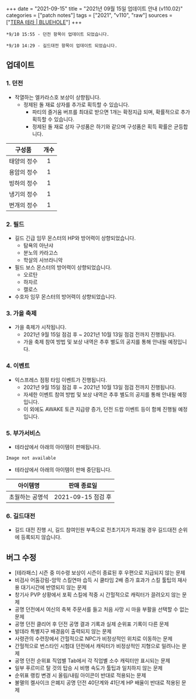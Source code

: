 +++
date = "2021-09-15"
title = "2021년 09월 15일 업데이트 안내 (v110.02)"
categories = ["patch notes"]
tags = ["2021", "v110", "raw"]
sources = ["[TERA 테라 | BLUEHOLE](https://playtera.co.kr/news/updates/582)"]
+++

```
*9/10 15:55 - 던전 항목이 업데이트 되었습니다.

*9/10 14:29 - 길드대전 항목이 업데이트 되었습니다.
```

## 업데이트

### **1.** 던전
- 작열하는 엘카라스호 보상이 상향됩니다.
  - 정제된 돌 재료 상자를 추가로 획득할 수 있습니다.
    - 파티의 즐거움 버프를 최대로 받으면 1개는 확정지급 되며, 확률적으로 추가 획득할 수 있습니다.
    - 정제된 돌 재료 상자 구성품은 하기와 같으며 구성품은 획득 확률은 균등합니다.

| 구성품 | 개수 |
| :-: | :-: |
| 태양의 정수 | 1 |
| 용암의 정수 | 1 |
| 빙하의 정수 | 1 |
| 냉기의 정수 | 1 |
| 번개의 정수 | 1 |

### **2.** 필드
- 길드 긴급 임무 몬스터의 HP와 방어력이 상향되었습니다.
  - 탐욕의 아냔샤
  - 분노의 카라고스
  - 학살의 사브라니악
- 필드 보스 몬스터의 방어력이 상향되었습니다.
  - 오르탄
  - 하자르
  - 캘로스
- 수호자 임무 몬스터의 방어력이 상향되었습니다.

### **3.** 가을 축제
- 가을 축제가 시작됩니다.
  - 2021년 9월 15일 점검 후 ~ 2021년 10월 13일 점검 전까지 진행됩니다.
  - 가을 축제 참여 방법 및 보상 내역은 추후 별도의 공지를 통해 안내될 예정입니다.

### **4.** 이벤트
- 익스프레스 점핑 타임 이벤트가 진행됩니다.
  - 2021년 9월 15일 점검 후 ~ 2021년 10월 13일 점검 전까지 진행됩니다.
  - 자세한 이벤트 참여 방법 및 보상 내역은 추후 별도의 공지를 통해 안내될 예정입니다.
  - 이 외에도 AWAKE 토큰 지급량 증가, 던전 드랍 이벤트 등이 함께 진행될 예정입니다.

### **5.** 부가서비스
- 테라샵에서 아래의 아이템이 판매됩니다.

`Image not available`

- 테라샵에서 아래의 아이템이 판매 중단됩니다.

| 아이템명 | 판매 종료일 |
| :-: | :-: |
| 초월하는 공명석 | 2021-09-15 점검 후 |

### **6.** 길드대전
- 길드 대전 진행 시, 길드 참여인원 부족으로 전초기지가 파괴될 경우 길드대전 순위에 등록되지 않습니다.

## 버그 수정

- [테라패스] 시즌 중 미수령 보상이 시즌이 종료된 후 우편으로 지급되지 않는 문제
- 비검사 어둠강림-암막 스킬연마 습득 시 쿨타임 2배 증가 효과가 스킬 툴팁의 재사용 대기시간에 반영되지 않는 문제
- 창기사 PVP 상황에서 포획 스킬에 적중 시 간헐적으로 캐릭터가 끌려오지 않는 문제
- 공명 던전에서 여신의 축복 주문서를 들고 처음 사망 시 마을 부활을 선택할 수 없는 문제
- 공명 던전 클리어 후 던전 공명 결과 기록과 실제 순위표 기록이 다른 문제
- 발데라 특별지구 배경음이 출력되지 않는 문제
- 사령관의 수련장에서 간헐적으로 NPC가 비정상적인 위치로 이동하는 문제
- 간헐적으로 번스타인 시험대 던전에서 캐릭터가 비정상적인 지형으로 밀려나는 문제
- 공명 던전 순위표 직업별 Tab에서 각 직업별 소수 캐릭터만 표시되는 문제
- 일부 푸르미르 탈 것의 탑승 시 비행 속도가 툴팁과 일치하지 않는 문제
- 순위표 랭킹 변경 시 올림/내림 아이콘이 반대로 적용되는 문제
- 불멸의 켈사이크 은폐지 공명 던전 40단계와 41단계 HP 배율이 반대로 적용된 문제
